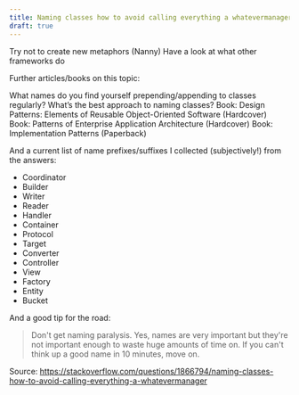 ```yaml
---
title: Naming classes how to avoid calling everything a whatevermanager
draft: true
---
```

Try not to create new metaphors (Nanny)
Have a look at what other frameworks do
<!--more-->
Further articles/books on this topic:

What names do you find yourself prepending/appending to classes regularly?
What’s the best approach to naming classes?
Book: Design Patterns: Elements of Reusable Object-Oriented Software (Hardcover)
Book: Patterns of Enterprise Application Architecture (Hardcover)
Book: Implementation Patterns (Paperback)

And a current list of name prefixes/suffixes I collected (subjectively!) from the answers:

- Coordinator
- Builder
- Writer
- Reader
- Handler
- Container
- Protocol
- Target
- Converter
- Controller
- View
- Factory
- Entity
- Bucket

And a good tip for the road:

>Don't get naming paralysis.
>Yes, names are very important but they're not important enough to waste huge amounts of time on.
>If you can't think up a good name in 10 minutes, move on.

Source: https://stackoverflow.com/questions/1866794/naming-classes-how-to-avoid-calling-everything-a-whatevermanager
